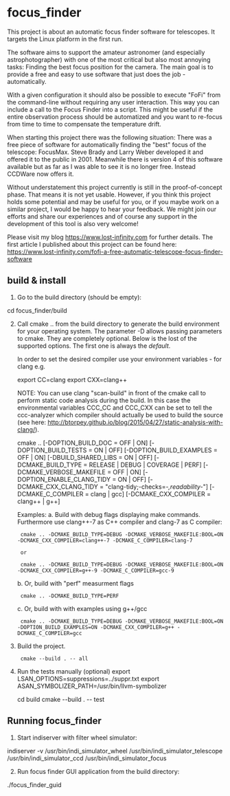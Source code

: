 focus_finder
============

This project is about an automatic focus finder software for telescopes. It targets the Linux platform in the first run.

The software aims to support the amateur astronomer (and especially astrophotographer) with one of the most critical but also most annoying tasks: Finding the best focus position for the camera. The main goal is to provide a free and easy to use software that just does the job - automatically.

With a given configuration it should also be possible to execute "FoFi" from the command-line without requiring any user interaction. This way you can include a call to the Focus Finder into a script. This might be useful if the entire observation process should be automatized and you want to re-focus from time to time to compensate the temperature drift. 

When starting this project there was the following situation: There was a free piece of software for automatically finding the "best" focus of the telescope: FocusMax. Steve Brady and Larry Weber developed it and offered it to the public in 2001. Meanwhile there is version 4 of this software available but as far as I was able to see it is no longer free. Instead CCDWare now offers it.

Without understatement this project currently is still in the proof-of-concept phase. That means it is not yet usable. However, if you think this project holds some potential and may be useful for you, or if you maybe work on a similar project, I would be happy to hear your feedback. We might join our efforts and share our experiences and of course any support in the development of this tool is also very welcome!

Please visit my blog https://www.lost-infinity.com for further details. The first article I published about this project can be found here: https://www.lost-infinity.com/fofi-a-free-automatic-telescope-focus-finder-software


build & install
---------------

1. Go to the build directory (should be empty):

cd focus_finder/build


2. Call cmake .. from the build directory to generate the build environment for your operating system.
   The parameter -D allows passing parameters to cmake. They are completely optional.
   Below is the lost of the supported options. The first one is always the _default_.

   In order to set the desired compiler use your environment variables - for clang e.g.
	   
   export CC=clang
   export CXX=clang++

   NOTE: You can use clang "scan-build" in front of the cmake call to perform static code analysis during the build.
   	 In this case the environmental variables CCC_CC and CCC_CXX can be set to tell the ccc-analyzer which 
	 compiler should actually be used to build the source (see here: http://btorpey.github.io/blog/2015/04/27/static-analysis-with-clang/).

   cmake .. [-DOPTION_BUILD_DOC = OFF | ON]
   	    [-DOPTION_BUILD_TESTS = ON | OFF]
	    [-DOPTION_BUILD_EXAMPLES = OFF | ON]
	    [-DBUILD_SHARED_LIBS = ON | OFF]
            [-DCMAKE_BUILD_TYPE = RELEASE | DEBUG | COVERAGE | PERF]
	    [-DCMAKE_VERBOSE_MAKEFILE = OFF | ON]
	    [-DOPTION_ENABLE_CLANG_TIDY = ON | OFF]
	    [-DCMAKE_CXX_CLANG_TIDY = "clang-tidy;-checks=-*,readability-*"]
	    [-DCMAKE_C_COMPILER = clang | gcc]
	    [-DCMAKE_CXX_COMPILER = clang++ | g++]
	 
   Examples:
	a. Build with debug flags displaying make commands. Furthermore use clang++-7 as C++ compiler and clang-7 as C compiler:

		cmake .. -DCMAKE_BUILD_TYPE=DEBUG -DCMAKE_VERBOSE_MAKEFILE:BOOL=ON -DCMAKE_CXX_COMPILER=clang++-7 -DCMAKE_C_COMPILER=clang-7

		or

		cmake .. -DCMAKE_BUILD_TYPE=DEBUG -DCMAKE_VERBOSE_MAKEFILE:BOOL=ON -DCMAKE_CXX_COMPILER=g++-9 -DCMAKE_C_COMPILER=gcc-9

	b. Or, build with "perf" measurment flags

		cmake .. -DCMAKE_BUILD_TYPE=PERF


	c. Or, build with with examples using g++/gcc

		cmake .. -DCMAKE_BUILD_TYPE=DEBUG -DCMAKE_VERBOSE_MAKEFILE:BOOL=ON -DOPTION_BUILD_EXAMPLES=ON -DCMAKE_CXX_COMPILER=g++ -DCMAKE_C_COMPILER=gcc

3. Build the project.

		cmake --build . -- all


4. Run the tests manually (optional)
	export LSAN_OPTIONS=suppressions=../suppr.txt
	export ASAN_SYMBOLIZER_PATH=/usr/bin/llvm-symbolizer

	cd build
	cmake --build . -- test
	       

Running focus_finder
--------------------

1. Start indiserver with filter wheel simulator:

indiserver -v /usr/bin/indi_simulator_wheel /usr/bin/indi_simulator_telescope /usr/bin/indi_simulator_ccd /usr/bin/indi_simulator_focus

2. Run focus finder GUI application from the build directory:

./focus_finder_guid
